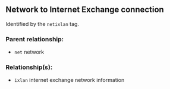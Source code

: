 ## Network to Internet Exchange connection 

Identified by the `netixlan` tag.

### Parent relationship:

- `net` network

### Relationship(s):

- `ixlan` internet exchange network information
